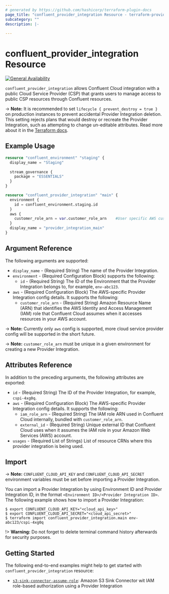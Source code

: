 ```yaml
---
# generated by https://github.com/hashicorp/terraform-plugin-docs
page_title: "confluent_provider_integration Resource - terraform-provider-confluent"
subcategory: ""
description: |-
  
---
```


# confluent_provider_integration Resource

[![General Availability](https://img.shields.io/badge/Lifecycle%20Stage-General%20Availability-%2345c6e8)](https://docs.confluent.io/cloud/current/api.html#section/Versioning/API-Lifecycle-Policy)

`confluent_provider_integration` allows Confluent Cloud integration with a public Cloud Service Provider (CSP) that grants users to manage access to public CSP resources through Confluent resources.

-> **Note:** It is recommended to set `lifecycle { prevent_destroy = true }` on production instances to prevent accidental Provider Integration deletion. This setting rejects plans that would destroy or recreate the Provider Integration, such as attempting to change un-editable attributes. Read more about it in the [Terraform docs](https://www.terraform.io/language/meta-arguments/lifecycle#prevent_destroy).

## Example Usage

```terraform
resource "confluent_environment" "staging" {
  display_name = "Staging"
  
  stream_governance {
    package = "ESSENTIALS"
  }
}

resource "confluent_provider_integration" "main" {
  environment {
    id = confluent_environment.staging.id
  }
  aws {
    customer_role_arn = var.customer_role_arn    #User specific AWS customer IAM role ARN
  }
  display_name = "provider_integration_main"
}
```

<!-- schema generated by tfplugindocs -->
## Argument Reference

The following arguments are supported:

- `display_name` - (Required String) The name of the Provider Integration.
- `environment` - (Required Configuration Block) supports the following:
    - `id` - (Required String) The ID of the Environment that the Provider Integration belongs to, for example, `env-abc123`.
- `aws` - (Required Configuration Block) The AWS-specific Provider Integration config details. It supports the following:
    - `customer_role_arn` - (Required String) Amazon Resource Name (ARN) that identifies the AWS Identity and Access Management (IAM) role that Confluent Cloud assumes when it accesses resources in your AWS account.

-> **Note:** Currently only `aws` config is supported, more cloud service provider config will be supported in the short future.

-> **Note:** `customer_role_arn` must be unique in a given environment for creating a new Provider Integration.

## Attributes Reference

In addition to the preceding arguments, the following attributes are exported:

- `id` - (Required String) The ID of the Provider Integration, for example, `cspi-4xg0q`.
- `aws` - (Required Configuration Block) The AWS-specific Provider Integration config details. It supports the following:
    - `iam_role_arn` - (Required String) The IAM role ARN used in Confluent Cloud internally, bundled with `customer_role_arn`.
    - `external_id` - (Required String) Unique external ID that Confluent Cloud uses when it assumes the IAM role in your Amazon Web Services (AWS) account.
- `usages` - (Required List of Strings) List of resource CRNs where this provider integration is being used.

## Import

-> **Note:** `CONFLUENT_CLOUD_API_KEY` and `CONFLUENT_CLOUD_API_SECRET` environment variables must be set before importing a Provider Integration.

You can import a Provider Integration by using Environment ID and Provider Integration ID, in the format `<Environment ID>/<Provider Integration ID>`. The following example shows how to import a Provider Integration:

```shell
$ export CONFLUENT_CLOUD_API_KEY="<cloud_api_key>"
$ export CONFLUENT_CLOUD_API_SECRET="<cloud_api_secret>"
$ terraform import confluent_provider_integration.main env-abc123/cspi-4xg0q
```

!> **Warning:** Do not forget to delete terminal command history afterwards for security purposes.

## Getting Started
The following end-to-end examples might help to get started with `confluent_provider_integration` resource:
* [`s3-sink-connector-assume-role`](https://github.com/confluentinc/terraform-provider-confluent/tree/master/examples/configurations/connectors/s3-sink-connector-assume-role): Amazon S3 Sink Connector wit IAM role-based authorization using a Provider Integration